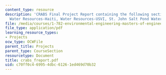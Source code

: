 ```yaml
---
content_type: resource
description: 'CRABS Final Project Report containing the following sections: Introduction,
  Water Resources-Haiti, Water Resources-USVI, St. John Salt Pond Water Quality, References.'
file: /media/courses/1-782-environmental-engineering-masters-of-engineering-project-fall-2003-spring-2004/c70ff0c469954dbc61261ed469d70b32_crabs_freport.pdf
file_type: application/pdf
learning_resource_types:
- Projects
ocw_type: OCWFile
parent_title: Projects
parent_type: CourseSection
resourcetype: Document
title: crabs_freport.pdf
uid: c70ff0c4-6995-4dbc-6126-1ed469d70b32
---
```

